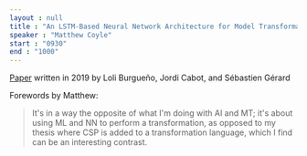```yaml
---
layout : null
title : "An LSTM-Based Neural Network Architecture for Model Transformations"
speaker : "Matthew Coyle"
start : "0930"
end : "1000"
---
```


[Paper](doc/lstm4mt.pdf) written in 2019 by Loli Burgueño, Jordi Cabot, and Sébastien Gérard

Forewords by Matthew:

> It's in a way the opposite of what I'm doing with AI and MT; it's about using ML and NN to perform a transformation, as opposed to my thesis where CSP is added to a transformation language, which I find can be an interesting contrast.
